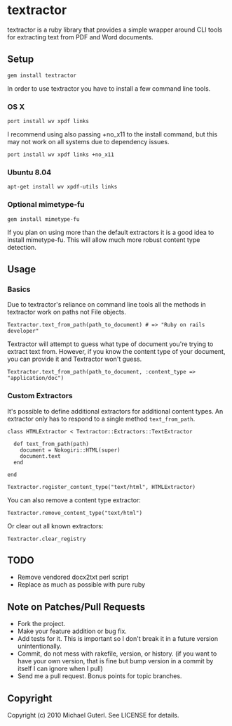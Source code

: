 # textractor

textractor is a ruby library that provides a simple wrapper around CLI tools for extracting text from PDF and Word documents.

## Setup

    gem install textractor

In order to use textractor you have to install a few command line tools.

### OS X

    port install wv xpdf links

I recommend using also passing +no_x11 to the install command, but this may not work on all systems due to dependency issues.

    port install wv xpdf links +no_x11

### Ubuntu 8.04

    apt-get install wv xpdf-utils links

### Optional mimetype-fu

    gem install mimetype-fu

If you plan on using more than the default extractors it is a good idea to install mimetype-fu.  This will allow much more robust content type detection.

## Usage

### Basics

Due to textractor's reliance on command line tools all the methods in textractor work on paths not File objects.

    Textractor.text_from_path(path_to_document) # => "Ruby on rails developer"

Textractor will attempt to guess what type of document you're trying to extract text from.  However, if you know the content type of your document, you can provide it and Textractor won't guess.

    Textractor.text_from_path(path_to_document, :content_type => "application/doc")

### Custom Extractors

It's possible to define additional extractors for additional content types.  An extractor only has to respond to a single method `text_from_path`.

    class HTMLExtractor < Textractor::Extractors::TextExtractor

      def text_from_path(path)
        document = Nokogiri::HTML(super)
        document.text
      end

    end

    Textractor.register_content_type("text/html", HTMLExtractor)

You can also remove a content type extractor:

    Textractor.remove_content_type("text/html")

Or clear out all known extractors:

    Textractor.clear_registry

## TODO

* Remove vendored docx2txt perl script
* Replace as much as possible with pure ruby

## Note on Patches/Pull Requests

* Fork the project.
* Make your feature addition or bug fix.
* Add tests for it. This is important so I don't break it in a
  future version unintentionally.
* Commit, do not mess with rakefile, version, or history.
  (if you want to have your own version, that is fine but bump version in a commit by itself I can ignore when I pull)
* Send me a pull request. Bonus points for topic branches.

## Copyright

Copyright (c) 2010 Michael Guterl. See LICENSE for details.
